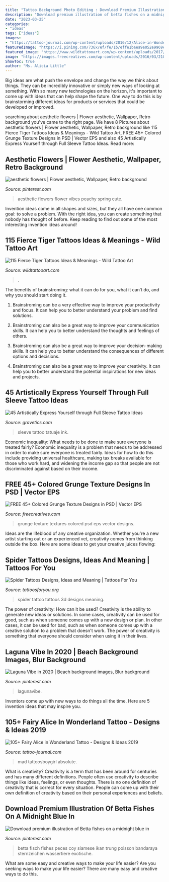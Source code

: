 ```yaml
---
title: "Tattoo Background Photo Editing : Download Premium Illustration Of Betta Fishes On A Midnight Blue In"
description: "Download premium illustration of betta fishes on a midnight blue in"
date: "2023-03-25"
categories:
- "ideas"
tags: ["ideas"]
images:
- "https://tattoo-journal.com/wp-content/uploads/2016/12/Alice-in-Wonderland-Tattoo-97.jpg"
featuredImage: "https://i.pinimg.com/736x/ef/fe/1b/effe1baea9e052e9969eb8cd54c934d7.jpg"
featured_image: "https://www.wildtattooart.com/wp-content/uploads/2017/03/tiger-tattoos-02031715.jpg"
image: "https://images.freecreatives.com/wp-content/uploads/2016/03/21063101/11-Colored-Grunge-textures-For-free.jpg"
ShowToc: true
author: "Ms. Alicia Little"
---
```



Big ideas are what push the envelope and change the way we think about things. They can be incredibly innovative or simply new ways of looking at something. With so many new technologies on the horizon, it's important to come up with ideas that can help shape the future. One way to do this is by brainstorming different ideas for products or services that could be developed or improved.

	

		
searching about aesthetic flowers | Flower aesthetic, Wallpaper, Retro background you've came to the right page. We have 8 Pictures about aesthetic flowers | Flower aesthetic, Wallpaper, Retro background like 115 Fierce Tiger Tattoos Ideas &amp; Meanings - Wild Tattoo Art, FREE 45+ Colored Grunge Texture Designs in PSD | Vector EPS and also 45 Artistically Express Yourself through Full Sleeve Tattoo Ideas. Read more:
		
    
## Aesthetic Flowers | Flower Aesthetic, Wallpaper, Retro Background

<img loading=lazy src="https://i.pinimg.com/736x/ef/fe/1b/effe1baea9e052e9969eb8cd54c934d7.jpg" onerror="this.onerror=null;this.src='https://tse3.mm.bing.net/th?id=OIP.SY-1hXb3-9aIObpQYaAuvQAAAA&amp;pid=15.1';" alt="aesthetic flowers | Flower aesthetic, Wallpaper, Retro background">

_Source: pinterest.com_

>aesthetic flowers flower vibes peachy spring cute. 

	

Invention ideas come in all shapes and sizes, but they all have one common goal: to solve a problem. With the right idea, you can create something that nobody has thought of before. Keep reading to find out some of the most interesting invention ideas around!

    
## 115 Fierce Tiger Tattoos Ideas &amp; Meanings - Wild Tattoo Art

<img loading=lazy src="https://www.wildtattooart.com/wp-content/uploads/2017/03/tiger-tattoos-02031715.jpg" onerror="this.onerror=null;this.src='https://tse1.mm.bing.net/th?id=OIP.-nvA9E0Bnp6Tndd6cFRz6wHaJ6&amp;pid=15.1';" alt="115 Fierce Tiger Tattoos Ideas &amp; Meanings - Wild Tattoo Art">

_Source: wildtattooart.com_

>. 

	

The benefits of brainstroming: what it can do for you, what it can’t do, and why you should start doing it.
1. Brainstroming can be a very effective way to improve your productivity and focus. It can help you to better understand your problem and find solutions.
2. Brainstroming can also be a great way to improve your communication skills. It can help you to better understand the thoughts and feelings of others.

3. Brainstroming can also be a great way to improve your decision-making skills. It can help you to better understand the consequences of different options and decisions.

4. Brainstroming can also be a great way to improve your creativity. It can help you to better understand the potential inspirations for new ideas and projects.

    
## 45 Artistically Express Yourself Through Full Sleeve Tattoo Ideas

<img loading=lazy src="https://www.gravetics.com/wp-content/uploads/2017/04/fullsleevetattoo-olimpusgods-blackandgreytattoo-tatuajededioses-tatuaje-ink-inked.jpg" onerror="this.onerror=null;this.src='https://tse3.mm.bing.net/th?id=OIP.FoYVR57Asrz-kS9s2teDewHaHa&amp;pid=15.1';" alt="45 Artistically Express Yourself through Full Sleeve Tattoo Ideas">

_Source: gravetics.com_

>sleeve tattoo tatuaje ink. 

	

Economic inequality: What needs to be done to make sure everyone is treated fairly?
Economic inequality is a problem that needs to be addressed in order to make sure everyone is treated fairly. Ideas for how to do this include providing universal healthcare, making tax breaks available for those who work hard, and widening the income gap so that people are not discriminated against based on their income.

    
## FREE 45+ Colored Grunge Texture Designs In PSD | Vector EPS

<img loading=lazy src="https://images.freecreatives.com/wp-content/uploads/2016/03/21063101/11-Colored-Grunge-textures-For-free.jpg" onerror="this.onerror=null;this.src='https://tse2.mm.bing.net/th?id=OIP.mRFdjc-m_jQw-Iw86CCNRQHaLN&amp;pid=15.1';" alt="FREE 45+ Colored Grunge Texture Designs in PSD | Vector EPS">

_Source: freecreatives.com_

>grunge texture textures colored psd eps vector designs. 

	

Ideas are the lifeblood of any creative organization. Whether you're a new artist starting out or an experienced vet, creativity comes from thinking outside the box. Here are some ideas to get your creative juices flowing: 

    
## Spider Tattoos Designs, Ideas And Meaning | Tattoos For You

<img loading=lazy src="http://www.tattoosforyou.org/wp-content/uploads/2013/11/Spider-Tattoo-3D.jpg" onerror="this.onerror=null;this.src='https://tse2.mm.bing.net/th?id=OIP.th6aITxrg8Nekxj4nner3AHaJ3&amp;pid=15.1';" alt="Spider Tattoos Designs, Ideas and Meaning | Tattoos For You">

_Source: tattoosforyou.org_

>spider tattoo tattoos 3d designs meaning. 

	

The power of creativity: How can it be used?
Creativity is the ability to generate new ideas or solutions. In some cases, creativity can be used for good, such as when someone comes up with a new design or plan. In other cases, it can be used for bad, such as when someone comes up with a creative solution to a problem that doesn't work. The power of creativity is something that everyone should consider when using it in their lives.

    
## Laguna Vibe In 2020 | Beach Background Images, Blur Background

<img loading=lazy src="https://i.pinimg.com/736x/c6/1d/36/c61d369350f2b5a0a29c4bc412e155ea.jpg" onerror="this.onerror=null;this.src='https://tse2.mm.bing.net/th?id=OIP.gwD7Gvt0vBOhcHBljJxJOQHaLH&amp;pid=15.1';" alt="Laguna Vibe in 2020 | Beach background images, Blur background">

_Source: pinterest.com_

>lagunavibe. 

	

Inventors come up with new ways to do things all the time. Here are 5 invention ideas that may inspire you.

    
## 105+ Fairy Alice In Wonderland Tattoo - Designs &amp; Ideas 2019

<img loading=lazy src="https://tattoo-journal.com/wp-content/uploads/2016/12/Alice-in-Wonderland-Tattoo-97.jpg" onerror="this.onerror=null;this.src='https://tse3.mm.bing.net/th?id=OIP.UvmrUokVLFaUse8fozLE9gHaHa&amp;pid=15.1';" alt="105+ Fairy Alice in Wonderland Tattoo - Designs &amp; Ideas 2019">

_Source: tattoo-journal.com_

>mad tattoosboygirl absolute. 

	

What is creativity?
Creativity is a term that has been around for centuries and has many different definitions. People often use creativity to describe things like ideas, feelings, or even thoughts. There is no one definition of creativity that is correct for every situation. People can come up with their own definition of creativity based on their personal experiences and beliefs.

    
## Download Premium Illustration Of Betta Fishes On A Midnight Blue In

<img loading=lazy src="https://i.pinimg.com/736x/d5/a3/35/d5a335dccecbc74e90d65cc635cebf16.jpg" onerror="this.onerror=null;this.src='https://tse3.mm.bing.net/th?id=OIP.UjG8MSJNHNP7hg5RA_8WgAHaLH&amp;pid=15.1';" alt="Download premium illustration of Betta fishes on a midnight blue in">

_Source: pinterest.com_

>betta fisch fishes peces coy siamese ikan trung poisson bandaraya sternzeichen wassertiere exotische. 

	

What are some easy and creative ways to make your life easier?
Are you seeking ways to make your life easier? There are many easy and creative ways to do this.

